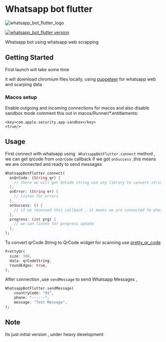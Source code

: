 # Whatsapp bot flutter

![whatsapp_bot_flutter_logo](https://user-images.githubusercontent.com/59526499/197252923-6c5a1122-91d7-43ea-9283-1cf9d65820fd.png)

[![whatsapp_bot_flutter version](https://img.shields.io/pub/v/whatsapp_bot_flutter?label=whatsapp_bot_flutter)](https://pub.dev/packages/whatsapp_bot_flutter)

Whatsapp bot using whatsapp web scrapping

## Getting Started

First launch will take some time

it will download chromium files locally, using [puppeteer](https://pub.dev/packages/puppeteer) for whatsapp web and scarping data

### Macos setup

Enable outgoing and incoming connections for macos
and also disable sandbox mode comment this out in macos/Runner/\*.entitlements:

```
<key>com.apple.security.app-sandbox</key>
<true/>
```

## Usage

First connect with whatsapp using ` WhatsappBotFlutter.connect` method , we can get qrcode from `onQrCode` callback
if we got `onSuccess` ,this means we are connected and ready to send messages

```dart
WhatsappBotFlutter.connect(
  onQrCode: (String qr) {
    // there we will get QrCode string use any library to convert string to qrcode and scan
  },
  onError: (String er) {
    // listen for errors
  },
  onSuccess: () {
    // if we received this callback , it means we are connected to whatsapp
  },
  progress: (int prg) {
    // we can listen for progress update
  },
);
```

To convert qrCode String to QrCode widget for scanning use [pretty_qr_code](https://pub.dev/packages/pretty_qr_code)

```dart
PrettyQr(
  size: 300,
  data: qrCodeString,
  roundEdges: true,
),
```

After connection ,use `sendMessage` to send Whatsapp Messages ,

```dart
WhatsappBotFlutter.sendMessage(
    countryCode: "91",
    phone: "------",
    message: "Test Message",
);
```

## Note

Its just initial version , under heavy development
